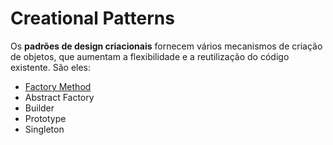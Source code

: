 # Creational Patterns

Os **padrões de design criacionais** fornecem vários mecanismos de criação de objetos, que aumentam a flexibilidade e a reutilização do código existente. São eles: 

* [Factory Method](https://github.com/KailanySousa/design-patterns-typescript/tree/main/design-patterns/creational/factory-method)
* Abstract Factory
* Builder
* Prototype
* Singleton